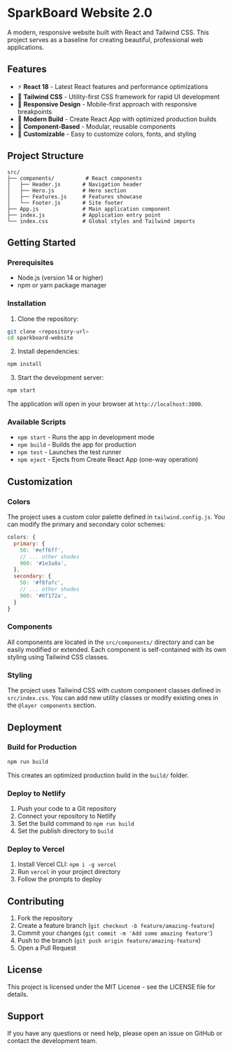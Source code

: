 # SparkBoard Website 2.0

<!-- Trigger redeploy: public repo -->

A modern, responsive website built with React and Tailwind CSS. This project serves as a baseline for creating beautiful, professional web applications.

## Features

- ⚡ **React 18** - Latest React features and performance optimizations
- 🎨 **Tailwind CSS** - Utility-first CSS framework for rapid UI development
- 📱 **Responsive Design** - Mobile-first approach with responsive breakpoints
- 🚀 **Modern Build** - Create React App with optimized production builds
- 🎯 **Component-Based** - Modular, reusable components
- 🔧 **Customizable** - Easy to customize colors, fonts, and styling

## Project Structure

```
src/
├── components/          # React components
│   ├── Header.js       # Navigation header
│   ├── Hero.js         # Hero section
│   ├── Features.js     # Features showcase
│   └── Footer.js       # Site footer
├── App.js              # Main application component
├── index.js            # Application entry point
└── index.css           # Global styles and Tailwind imports
```

## Getting Started

### Prerequisites

- Node.js (version 14 or higher)
- npm or yarn package manager

### Installation

1. Clone the repository:
```bash
git clone <repository-url>
cd sparkboard-website
```

2. Install dependencies:
```bash
npm install
```

3. Start the development server:
```bash
npm start
```

The application will open in your browser at `http://localhost:3000`.

### Available Scripts

- `npm start` - Runs the app in development mode
- `npm build` - Builds the app for production
- `npm test` - Launches the test runner
- `npm eject` - Ejects from Create React App (one-way operation)

## Customization

### Colors

The project uses a custom color palette defined in `tailwind.config.js`. You can modify the primary and secondary color schemes:

```javascript
colors: {
  primary: {
    50: '#eff6ff',
    // ... other shades
    900: '#1e3a8a',
  },
  secondary: {
    50: '#f8fafc',
    // ... other shades
    900: '#0f172a',
  }
}
```

### Components

All components are located in the `src/components/` directory and can be easily modified or extended. Each component is self-contained with its own styling using Tailwind CSS classes.

### Styling

The project uses Tailwind CSS with custom component classes defined in `src/index.css`. You can add new utility classes or modify existing ones in the `@layer components` section.

## Deployment

### Build for Production

```bash
npm run build
```

This creates an optimized production build in the `build/` folder.

### Deploy to Netlify

1. Push your code to a Git repository
2. Connect your repository to Netlify
3. Set the build command to `npm run build`
4. Set the publish directory to `build`

### Deploy to Vercel

1. Install Vercel CLI: `npm i -g vercel`
2. Run `vercel` in your project directory
3. Follow the prompts to deploy

## Contributing

1. Fork the repository
2. Create a feature branch (`git checkout -b feature/amazing-feature`)
3. Commit your changes (`git commit -m 'Add some amazing feature'`)
4. Push to the branch (`git push origin feature/amazing-feature`)
5. Open a Pull Request

## License

This project is licensed under the MIT License - see the LICENSE file for details.

## Support

If you have any questions or need help, please open an issue on GitHub or contact the development team. 